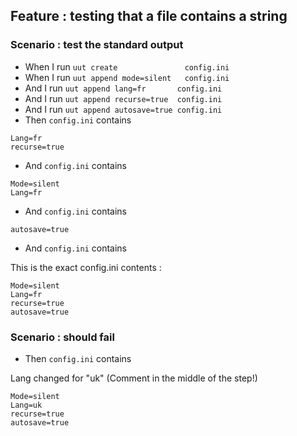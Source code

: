 

## Feature : testing that a file contains a string  

### Scenario : test the standard output

- When I run `uut create               config.ini`
- When I run `uut append mode=silent   config.ini`
- And  I run `uut append lang=fr       config.ini`
- And  I run `uut append recurse=true  config.ini`
- And  I run `uut append autosave=true config.ini`
- Then `config.ini` contains
```
Lang=fr
recurse=true
```
   - And `config.ini` contains 
```
Mode=silent
Lang=fr
```
   - And `config.ini` contains 
```
autosave=true
```
  - And `config.ini` contains 
  
  This is the exact config.ini contents :

```
Mode=silent
Lang=fr
recurse=true
autosave=true
```
### Scenario : should fail
  - Then `config.ini` contains 
  
  Lang changed for "uk"   (Comment in the middle of the step!)

```
Mode=silent
Lang=uk
recurse=true
autosave=true
```
